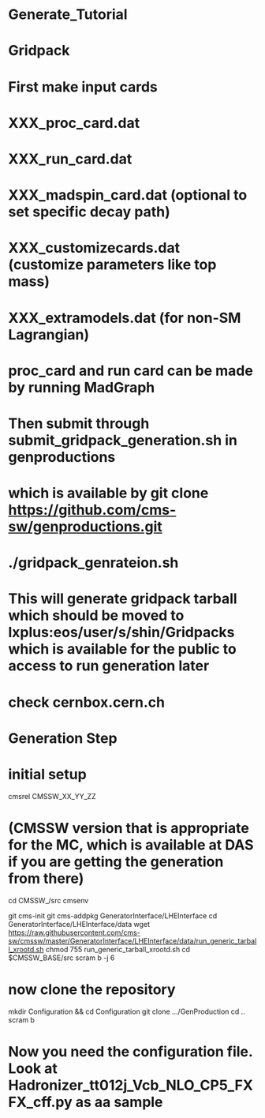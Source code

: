 # Generate_Tutorial
#
# Gridpack
#
# First make input cards 
#    XXX_proc_card.dat
#    XXX_run_card.dat
#    XXX_madspin_card.dat (optional to set specific decay path)
#    XXX_customizecards.dat (customize parameters like top mass)
#    XXX_extramodels.dat (for non-SM Lagrangian)
# proc_card and run card can be made by running MadGraph
# Then submit through submit_gridpack_generation.sh in genproductions
#   which is available by git clone https://github.com/cms-sw/genproductions.git
# ./gridpack_genrateion.sh <XXX> <directory containing cards relative to current location>
# This will generate gridpack tarball which should be moved to lxplus:eos/user/s/shin/Gridpacks which is available for the public to access to run generation later
# check cernbox.cern.ch
# 
# Generation Step
# initial setup
  
cmsrel CMSSW_XX_YY_ZZ 
# (CMSSW version that is appropriate for the MC, which is available at DAS if you are getting the generation from there)
cd CMSSW_/src
cmsenv

git cms-init
git cms-addpkg GeneratorInterface/LHEInterface
cd GeneratorInterface/LHEInterface/data
wget https://raw.githubusercontent.com/cms-sw/cmssw/master/GeneratorInterface/LHEInterface/data/run_generic_tarball_xrootd.sh
chmod 755 run_generic_tarball_xrootd.sh
cd $CMSSW_BASE/src
scram b -j 6

# now clone the repository
mkdir Configuration && cd Configuration
git clone .../GenProduction
cd ..
scram b

# Now you need the configuration file. Look at Hadronizer_tt012j_Vcb_NLO_CP5_FXFX_cff.py as aa sample
  
#
#
#
